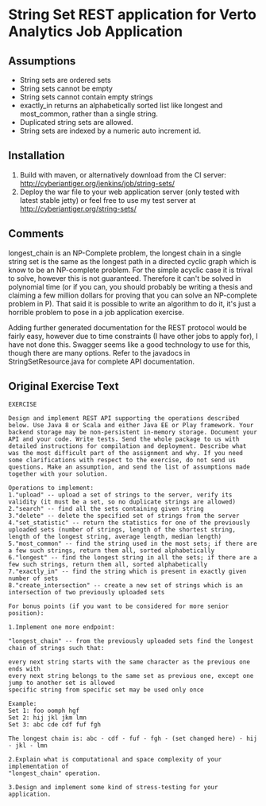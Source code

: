 # String Set REST application for Verto Analytics Job Application

## Assumptions

* String sets are ordered sets
* String sets cannot be empty
* String sets cannot contain empty strings
* exactly_in returns an alphabetically sorted list like longest and most_common, rather than a single string.
* Duplicated string sets are allowed.
* String sets are indexed by a numeric auto increment id.


## Installation

1. Build with maven, or alternatively download from the CI server: http://cyberiantiger.org/jenkins/job/string-sets/
2. Deploy the war file to your web application server (only tested with latest stable jetty) or feel free to use my test server at http://cyberiantiger.org/string-sets/

## Comments

longest_chain is an NP-Complete problem, the longest chain in a single string set is the same as the longest path in a directed cyclic graph which is know to be an NP-complete problem. For the simple acyclic case it is trival to solve, however this is not guaranteed. Therefore it can't be solved in polynomial time (or if you can, you should probably be writing a thesis and claiming a few million dollars for proving that you can solve an NP-complete problem in P). That said it is possible to write an algorithm to do it, it's just a horrible problem to pose in a job application exercise.

Adding further generated documentation for the REST protocol would be fairly easy, however due to time constraints (I have other jobs to apply for), I have not done this. Swagger seems like a good technology to use for this, though there are many options. Refer to the javadocs in StringSetResource.java for complete API documentation.

## Original Exercise Text
```
EXERCISE

Design and implement REST API supporting the operations described below. Use Java 8 or Scala and either Java EE or Play framework. Your backend storage may be non-persistent in-memory storage. Document your API and your code. Write tests. Send the whole package to us with detailed instructions for compilation and deployment. Describe what was the most difficult part of the assignment and why. If you need some clarifications with respect to the exercise, do not send us questions. Make an assumption, and send the list of assumptions made together with your solution.

Operations to implement:
1."upload" -- upload a set of strings to the server, verify its validity (it must be a set, so no duplicate strings are allowed)
2."search" -- find all the sets containing given string
3."delete" -- delete the specified set of strings from the server
4."set_statistic" -- return the statistics for one of the previously uploaded sets (number of strings, length of the shortest string, length of the longest string, average length, median length)
5."most_common" -- find the string used in the most sets; if there are a few such strings, return them all, sorted alphabetically
6."longest" -- find the longest string in all the sets; if there are a few such strings, return them all, sorted alphabetically
7."exactly_in" -- find the string which is present in exactly given number of sets
8."create_intersection" -- create a new set of strings which is an intersection of two previously uploaded sets

For bonus points (if you want to be considered for more senior position):

1.Implement one more endpoint:

"longest_chain" -- from the previously uploaded sets find the longest chain of strings such that:

every next string starts with the same character as the previous one ends with
every next string belongs to the same set as previous one, except one jump to another set is allowed
specific string from specific set may be used only once

Example:
Set 1: foo oomph hgf
Set 2: hij jkl jkm lmn
Set 3: abc cde cdf fuf fgh

The longest chain is: abc - cdf - fuf - fgh - (set changed here) - hij - jkl - lmn

2.Explain what is computational and space complexity of your implementation of
"longest_chain" operation.

3.Design and implement some kind of stress-testing for your application.
```
